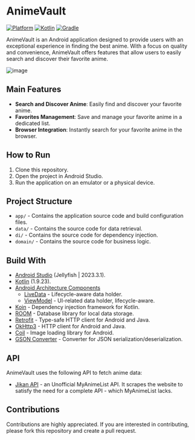 # AnimeVault
 [![Platform](https://img.shields.io/badge/platform-Android-green.svg)](http://developer.android.com/index.html) [![Kotlin](https://img.shields.io/badge/kotlin-1.9.23-orange.svg)](http://kotlinlang.org) [![Gradle](https://img.shields.io/badge/gradle-8.4-%2366DCB8.svg)](https://developer.android.com/studio/releases/gradle-plugin)


AnimeVault is an Android application designed to provide users with an exceptional experience in finding the best anime. With a focus on quality and convenience, AnimeVault offers features that allow users to easily search and discover their favorite anime.

![image](https://github.com/althof-z/StaySwiftBookingApp/blob/main/assets/app.png)

## Main Features

- **Search and Discover Anime**: Easily find and discover your favorite anime.
- **Favorites Management**: Save and manage your favorite anime in a dedicated list.
- **Browser Integration**: Instantly search for your favorite anime in the browser.

## How to Run

1. Clone this repository.
2. Open the project in Android Studio.
3. Run the application on an emulator or a physical device.

## Project Structure

- `app/` - Contains the application source code and build configuration files.
- `data/` - Contains the source code for data retrieval.
- `di/` - Contains the source code for dependency injection.
- `domain/` - Contains the source code for business logic.

## Build With

- [Android Studio](https://developer.android.com/studio) (Jellyfish | 2023.3.1).
- [Kotlin](https://kotlinlang.org/) (1.9.23).
- [Android Architecture Components](https://developer.android.com/topic/libraries/architecture)
  - [LiveData](https://developer.android.com/topic/libraries/architecture/livedata) - Lifecycle-aware data holder.
  - [ViewModel](https://developer.android.com/topic/libraries/architecture/viewmodel) - UI-related data holder, lifecycle-aware.
- [Koin](https://insert-koin.io/docs/quickstart/android/) - Dependency injection framework for Kotlin.
- [ROOM](https://developer.android.com/topic/libraries/architecture/room) - Database library for local data storage.
- [Retrofit](https://square.github.io/retrofit/) - Type-safe HTTP client for Android and Java.
- [OkHttp3](https://github.com/square/okhttp) - HTTP client for Android and Java.
- [Coil](https://github.com/coil-kt) - Image loading library for Android.
- [GSON Converter](https://github.com/square/retrofit/tree/master/retrofit-converters/gson) - Converter for JSON serialization/deserialization.

## API

AnimeVault uses the following API to fetch anime data:

- [Jikan API](https://jikan.moe/) - an Unofficial MyAnimeList API. It scrapes the website to satisfy the need for a complete API - which MyAnimeList lacks.


## Contributions

Contributions are highly appreciated. If you are interested in contributing, please fork this repository and create a pull request.
